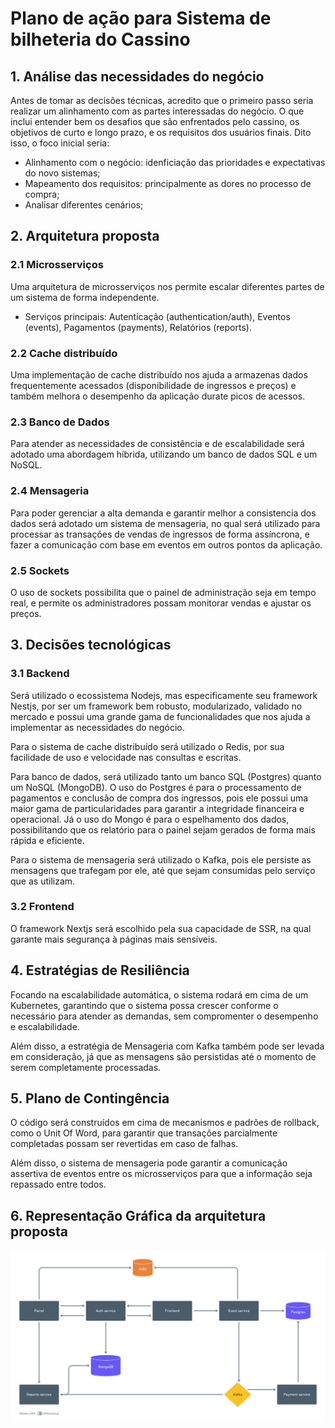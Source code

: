 # Plano de ação para Sistema de bilheteria do Cassino

## 1. Análise das necessidades do negócio

Antes de tomar as decisões técnicas, acredito que o primeiro passo seria realizar um alinhamento com as partes interessadas do negócio. O que inclui entender bem os desafios que são enfrentados pelo cassino, os objetivos de curto e longo prazo, e os requisitos dos usuários finais. Dito isso, o foco inicial seria:

- Alinhamento com o negócio: idenficiação das prioridades e expectativas do novo sistemas;
- Mapeamento dos requisitos: principalmente as dores no processo de compra;
- Analisar diferentes cenários;

## 2. Arquitetura proposta

### 2.1 Microsserviços

Uma arquitetura de microsserviços nos permite escalar diferentes partes de um sistema de forma independente.

- Serviços principais: Autenticação (authentication/auth), Eventos (events), Pagamentos (payments), Relatórios (reports).

### 2.2 Cache distribuído

Uma implementação de cache distribuído nos ajuda a armazenas dados frequentemente acessados (disponibilidade de ingressos e preços) e também melhora o desempenho da aplicação durate picos de acessos.

### 2.3 Banco de Dados

Para atender as necessidades de consistência e de escalabilidade será adotado uma abordagem híbrida, utilizando um banco de dados SQL e um NoSQL.

### 2.4 Mensageria

Para poder gerenciar a alta demanda e garantir melhor a consistencia dos dados será adotado um sistema de mensageria, no qual será utilizado para processar as transações de vendas de ingressos de forma assíncrona, e fazer a comunicação com base em eventos em outros pontos da aplicação.

### 2.5 Sockets

O uso de sockets possibilita que o painel de administração seja em tempo real, e permite os administradores possam monitorar vendas e ajustar os preços.

## 3. Decisões tecnológicas

### 3.1 Backend

Será utilizado o ecossistema Nodejs, mas especificamente seu framework Nestjs, por ser um framework bem robusto, modularizado, validado no mercado e possui uma grande gama de funcionalidades que nos ajuda a implementar as necessidades do negócio. 

Para o sistema de cache distribuído será utilizado o Redis, por sua facilidade de uso e velocidade nas consultas e escritas.

Para banco de dados, será utilizado tanto um banco SQL (Postgres) quanto um NoSQL (MongoDB). O uso do Postgres é para o processamento de pagamentos e conclusão de compra dos ingressos, pois ele possui uma maior gama de particularidades para garantir a integridade financeira e operacional. Já o uso do Mongo é para o espelhamento dos dados, possibilitando que os relatório para o painel sejam gerados de forma mais rápida e eficiente.

Para o sistema de mensageria será utilizado o Kafka, pois ele persiste as mensagens que trafegam por ele, até que sejam consumidas pelo serviço que as utilizam.

### 3.2 Frontend

O framework Nextjs será escolhido pela sua capacidade de SSR, na qual garante mais segurança à páginas mais sensíveis.

## 4. Estratégias de Resiliência

Focando na escalabilidade automática, o sistema rodará em cima de um Kubernetes, garantindo que o sistema possa crescer conforme o necessário para atender as demandas, sem compromenter o desempenho e escalabilidade.

Além disso, a estratégia de Mensageria com Kafka também pode ser levada em consideração, já que as mensagens são persistidas até o momento de serem completamente processadas.

## 5. Plano de Contingência

O código será construídos em cima de mecanismos e padrões de rollback, como o Unit Of Word, para garantir que transações parcialmente completadas possam ser revertidas em caso de falhas.

Além disso, o sistema de mensageria pode garantir a comunicação assertiva de eventos entre os microsserviços para que a informação seja repassado entre todos.

## 6. Representação Gráfica da arquitetura proposta

![architecture](architecture.png)